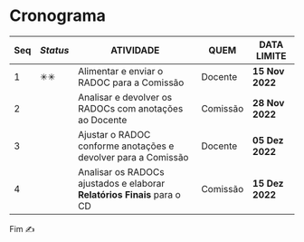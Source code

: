 # Cronograma

|Seq|_Status_|ATIVIDADE|QUEM|**DATA LIMITE**|
|-|-|-|-|-|
|1|&#10035;&#10035;|Alimentar e enviar o RADOC para a Comissão|Docente|**15 Nov 2022**|
|2||Analisar e devolver os RADOCs com anotações ao Docente|Comissão|**28 Nov 2022**|
|3||Ajustar o RADOC conforme anotações e devolver para a Comissão|Docente|**05 Dez 2022**|
|4||Analisar os RADOCs ajustados e elaborar **Relatórios Finais** para o CD|Comissão|**15 Dez 2022**|

Fim &#9997;
